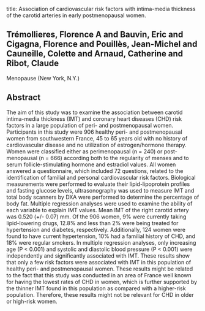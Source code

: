 title: Association of cardiovascular risk factors with intima-media thickness of the carotid arteries in early postmenopausal women.

## Trémollieres, Florence A and Bauvin, Eric and Cigagna, Florence and Pouillès, Jean-Michel and Cauneille, Colette and Arnaud, Catherine and Ribot, Claude
Menopause (New York, N.Y.)


## Abstract
The aim of this study was to examine the association between carotid intima-media thickness (IMT) and coronary heart diseases (CHD) risk factors in a large population of peri- and postmenopausal women. Participants in this study were 906 healthy peri- and postmenopausal women from southwestern France, 45 to 65 years old with no history of cardiovascular disease and no utilization of estrogen/hormone therapy. Women were classified either as perimenopausal (n = 240) or post-menopausal (n = 666) according both to the regularity of menses and to serum follicle-stimulating hormone and estradiol values. All women answered a questionnaire, which included 72 questions, related to the identification of familial and personal cardiovascular risk factors. Biological measurements were performed to evaluate their lipid-lipoprotein profiles and fasting glucose levels, ultrasonography was used to measure IMT and total body scanners by DXA were performed to determine the percentage of body fat. Multiple regression analyses were used to examine the ability of each variable to explain IMT values. Mean IMT of the right carotid artery was 0.520 (+/- 0.07) mm. Of the 906 women, 9% were currently taking lipid-lowering drugs, 12.8% and less than 2% were being treated for hypertension and diabetes, respectively. Additionally, 124 women were found to have current hypertension, 10% had a familial history of CHD, and 18% were regular smokers. In multiple regression analyses, only increasing age (P < 0.001) and systolic and diastolic blood pressure (P < 0.001) were independently and significantly associated with IMT. These results show that only a few risk factors were associated with IMT in this population of healthy peri- and postmenopausal women. These results might be related to the fact that this study was conducted in an area of France well known for having the lowest rates of CHD in women, which is further supported by the thinner IMT found in this population as compared with a higher-risk population. Therefore, these results might not be relevant for CHD in older or high-risk women.


